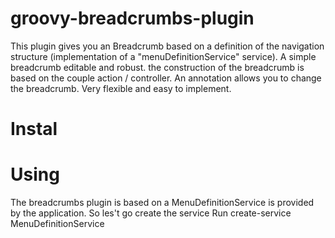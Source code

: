 groovy-breadcrumbs-plugin
=========================

This plugin gives you an Breadcrumb based on a definition of the navigation structure (implementation of a "menuDefinitionService" service).
A simple breadcrumb editable and robust.
the construction of the breadcrumb is based on the couple action / controller.
An annotation allows you to change the breadcrumb.
Very flexible and easy to implement.

Instal
========================



Using
========================

The breadcrumbs plugin is based on a MenuDefinitionService is provided by the application. So les't go create the service
Run create-service MenuDefinitionService







